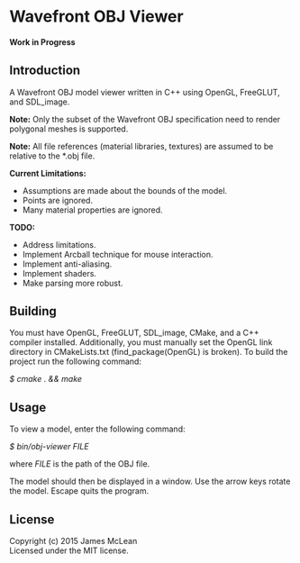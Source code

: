 # Wavefront OBJ Viewer

#### Work in Progress
 
## Introduction

A Wavefront OBJ model viewer written in C++ using OpenGL, FreeGLUT, and SDL_image.

**Note:** Only the subset of the Wavefront OBJ specification need to render polygonal meshes is supported.

**Note:** All file references (material libraries, textures) are assumed to be relative to the *.obj file.

**Current Limitations:**
* Assumptions are made about the bounds of the model.
* Points are ignored.
* Many material properties are ignored.

**TODO:**
* Address limitations.
* Implement Arcball technique for mouse interaction.
* Implement anti-aliasing.
* Implement shaders.
* Make parsing more robust.

## Building 

You must have OpenGL, FreeGLUT, SDL_image, CMake, and a C++ compiler installed. Additionally, you must manually set the OpenGL
link directory in CMakeLists.txt (find_package(OpenGL) is broken). To build the project run the following command:

*$ cmake . && make*

## Usage

To view a model, enter the following command:

*$ bin/obj-viewer FILE*

where *FILE* is the path of the OBJ file. 

The model should then be displayed in a window. Use the arrow keys rotate the model. Escape quits the program.

## License

Copyright (c) 2015 James McLean  
Licensed under the MIT license.
